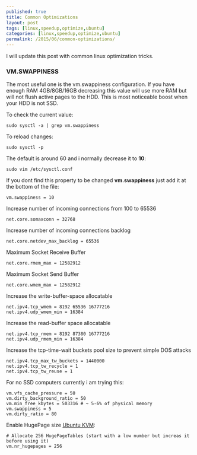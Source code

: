 ```yaml
---
published: true
title: Common Optimizations
layout: post
tags: [linux,speedup,optimize,ubuntu]
categories: [linux,speedup,optimize,ubuntu]
permalink: /2015/06/common-optimizations/
---
```

I will update this post with common linux optimization tricks.

### VM.SWAPPINESS

The most useful one is the vm.swappiness configuration. If you have enough RAM 4GB/8GB/16GB decreasing this value will use more RAM but will not flush active pages to the HDD.
This is most noticeable boost when your HDD is not SSD.

To check the current value:
```
sudo sysctl -a | grep vm.swappiness
```

To reload changes:
```
sudo sysctl -p
```

The default is around 60 and i normally decrease it to <strong>10</strong>:
```
sudo vim /etc/sysctl.conf
```

If you dont find this property to be changed <strong>vm.swappiness</strong> just add it at the bottom of the file:
```
vm.swappiness = 10
```

Increase number of incoming connections from 100 to 65536
```
net.core.somaxconn = 32768
```

Increase number of incoming connections backlog
```
net.core.netdev_max_backlog = 65536
```

Maximum Socket Receive Buffer
```
net.core.rmem_max = 12582912
```

Maximum Socket Send Buffer
```
net.core.wmem_max = 12582912
```

Increase the write-buffer-space allocatable
```
net.ipv4.tcp_wmem = 8192 65536 16777216
net.ipv4.udp_wmem_min = 16384
```

Increase the read-buffer space allocatable
```
net.ipv4.tcp_rmem = 8192 87380 16777216
net.ipv4.udp_rmem_min = 16384
```

Increase the tcp-time-wait buckets pool size to prevent simple DOS attacks
```
net.ipv4.tcp_max_tw_buckets = 1440000
net.ipv4.tcp_tw_recycle = 1
net.ipv4.tcp_tw_reuse = 1
```

For no SSD computers currently i am trying this:

```
vm.vfs_cache_pressure = 50
vm.dirty_background_ratio = 50
vm.min_free_kbytes = 503316 # ~ 5-6% of physical memory   
vm.swappiness = 5
vm.dirty_ratio = 80
```

Enable HugePage size [Ubuntu KVM](https://help.ubuntu.com/community/KVM%20-%20Using%20Hugepages):

```
# Allocate 256 HugePageTables (start with a low number but increas it before using it)                                                                                                                             
vm.nr_hugepages = 256    
```

